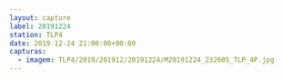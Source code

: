 ```yaml
---
layout: capture
label: 20191224
station: TLP4
date: 2019-12-24 21:00:00+00:00
capturas:
  - imagem: TLP4/2019/201912/20191224/M20191224_232605_TLP_4P.jpg
---
```


